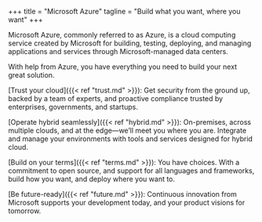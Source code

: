 +++
title = "Microsoft Azure"
tagline = "Build what you want, where you want"
+++

Microsoft Azure, commonly referred to as Azure, is a cloud computing service created by Microsoft for building, testing, deploying, and managing applications and services through Microsoft-managed data centers.

With help from Azure, you have everything you need to build your next great solution.

[Trust your cloud]({{< ref "trust.md" >}}): Get security from the ground up, backed by a team of experts, and proactive compliance trusted by enterprises, governments, and startups.

[Operate hybrid seamlessly]({{< ref "hybrid.md" >}}): On-premises, across multiple clouds, and at the edge—we’ll meet you where you are. Integrate and manage your environments with tools and services designed for hybrid cloud.

[Build on your terms]({{< ref "terms.md" >}}): You have choices. With a commitment to open source, and support for all languages and frameworks, build how you want, and deploy where you want to.

[Be future-ready]({{< ref "future.md" >}}): Continuous innovation from Microsoft supports your development today, and your product visions for tomorrow.







